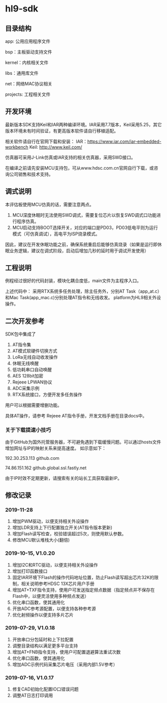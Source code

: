 # hl9-sdk

## 目录结构

app: 公用应用程序文件

bsp：主板驱动支持文件

kernel：内核相关文件

libs：通用库文件

net：网络MAC协议相关

projects: 工程相关文件

## 开发环境
最新版本SDK支持Keil和IAR两种编译环境。IAR采用7.7版本，Keil采用5.25，其它版本环境未有时间验证，有更高版本软件请自行移植适配。

相关软件请自行在官网下载和安装：
IAR：https://www.iar.com/iar-embedded-workbench
Keil: http://www.keil.com/

仿真器可采用J-Link仿真或IAR支持的相关仿真器，采用SWD接口。

在编译之前请先安装MCU支持包，可从www.hdsc.com.cn官网自行下载，或咨询公司销售和技术支持。

## 调式说明
本评估板使用MCU仿真的话，需要注意两点。
1. MCU深度休眠时无法使用SWD调式，需要复位芯片以恢复SWD调式口功能进行程序仿真。
2. MCU启动支持BOOT选择开关，对应的端口是PD03，PD03低电平则为运行模式（可仿真调试），高电平为ISP烧录模式。

因此，建议在开发休眠功能之前，确保系统重启后能够仿真烧录（如果是运行即休眠业务逻辑，建议在调式阶段，启动后增加几秒的延时用于调试开发使用）

## 工程说明
例程经过很好的代码封装，模块化耦合度低，main文件为主程序入口。

上述代码中：
采用RTX系统多任务处理，除主任务外，分别AT Task（app_at.c）和Mac Task(app_mac.c)分别处理AT指令和无线收发。
platform为HL9相关外设操作。

## 二次开发参考
SDK包中集成了
1. AT指令集
2. AT模式软硬件切换方式
3. LoRa无线自动收发操作
4. 休眠无线唤醒
5. 低功耗串口自动唤醒
6. AES 128bit加密
7. Rejeee LPWAN协议
8. ADC采集示例
9. RTX系统接口，方便开发多任务操作

用户可以根据需要增删功能。

具体AT操作，请参考 Rejeee AT指令手册，开发文档手册在目录docs中。

### 关于下载提速小技巧
由于GitHub为国外托管服务器，不可避免遇到下载缓慢问题。可以通过hosts文件增加网址与IP的映射关系来提高速度。
如示意如下：

192.30.253.113 github.com

74.86.151.162 github.global.ssl.fastly.net

由于IP时效不定期更新，请搜索有关的站长工具获取最新IP。

## 修改记录

### 2019-11-28
1. 增加PWM驱动，以便支持相关外设操作
2. 增加LDR支持上下行配置独立开关(AT指令版本更新)
3. 增加Flash读写检查，校验错误超过5次，则使用默认参数。
4. 修改MCU默认堆栈大小(翻倍)

### 2019-10-15, V1.0.20
1. 增加I2C和RTC驱动，以便支持相关外设操作
2. 增加打印函数接口
3. 固定IAR环境下Flash的操作代码地址位置，防止Flash读写超出芯片32K的限制，相关说明参考HDSC 13X芯片用户手册
4. 增加AT+TXF指令支持，使用户可发送指定频点数据（指定频点并不保存在Flash中，以便灵活使用多种频点发送）
5. 优化串口函数，使其通用化
6. 开放ADC参考源配置，以便支持各种参考源
7. 优化射频操作以便支持多片芯片

### 2019-07-29, V1.0.18
1. 开放串口分包延时和上下拉配置
2. 调整目录结构以满足更多平台支持
3. 增加AT+FNB指令支持，使用户可配置退避算法重试次数
4. 优化串口函数，使其通用化
5. 增加ADC示例代码采集芯片电压（采用内部1.5V参考）

### 2019-07-16, V1.0.17
1. 修复CAD初始化配置IO口错误问题
2. 调整AT日志打印调用


